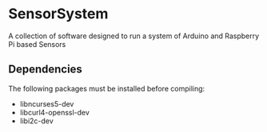 # SensorSystem
A collection of software designed to run a system of Arduino and Raspberry Pi based Sensors

## Dependencies
The following packages must be installed before compiling:
- libncurses5-dev
- libcurl4-openssl-dev
- libi2c-dev

